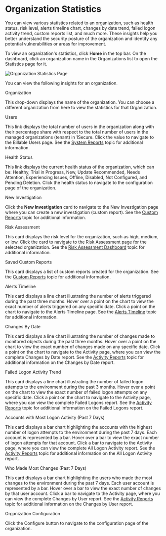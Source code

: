 # Organization Statistics

You can view various statistics related to an organization, such as health status, risk level, alerts timeline chart, changes by date trend, failed logon activity trend, custom reports list, and much more. These insights help you better understand the security posture of the organization and identify any potential vulnerabilities or areas for improvement.

To view an organization's statistics, click __Home__ in the top bar. On the dashboard, click an organization name in the Organizations list to open the Statistics page for it.

![Organization Statistics Page](/img/product_docs/1secure/admin/dashboard/organizationstatistics.png)

You can view the following insights for an organization.

Organization

This drop-down displays the name of the organization. You can choose a different organization from here to view the statistics for that Organization.

Users

This link displays the total number of users in the organization along with their percentage share with respect to the total number of users in the managed organizations (tenant) in 1Secure. Click the value to navigate to the Billable Users page. See the [System Reports](/docs/1secure/admin/searchandreports/system.md) topic for additional information.

Health Status

This link displays the current health status of the organization, which can be: Healthy, Trial in Progress, New, Update Recommended, Needs Attention, Experiencing Issues, Offline, Disabled, Not Configured, and Pending Deletion. Click the health status to navigate to the configuration page of the organization.

New Investigation

Click the __New Investigation__ card to navigate to the New Investigation page where you can create a new investigation (custom report). See the [ Custom Reports](/docs/1secure/admin/searchandreports/customreports.md) topic for additional information.

Risk Assessment

This card displays the risk level for the organization, such as high, medium, or low. Click the card to navigate to the Risk Assessment page for the selected organization. See the [Risk Assessment Dashboard](/docs/1secure/admin/riskprofiles/riskassessmentdashboard.md) topic for additional information.

Saved Custom Reports

This card displays a list of custom reports created for the organization. See the [ Custom Reports](/docs/1secure/admin/searchandreports/customreports.md) topic for additional information.

Alerts Timeline

This card displays a line chart illustrating the number of alerts triggered during the past three months. Hover over a point on the chart to view the exact number of alerts triggered on any specific date. Click a point on the chart to navigate to the Alerts Timeline page. See the [Alerts Timeline](/docs/1secure/admin/dashboard/alertstimeline.md) topic for additional information.

Changes By Date

This card displays a line chart illustrating the number of changes made to monitored objects during the past three months. Hover over a point on the chart to view the exact number of changes made on any specific date. Click a point on the chart to navigate to the Activity page, where you can view the complete Changes by Date report. See the [Activity Reports](/docs/1secure/admin/searchandreports/activity.md) topic for additional information on the Changes by Date report.

Failed Logon Activity Trend

This card displays a line chart illustrating the number of failed logon attempts to the environment during the past 3 months. Hover over a point on the chart to view the exact number of failed logon attempts on any specific date. Click a point on the chart to navigate to the Activity page, where you can view the complete Failed Logons report. See the [Activity Reports](/docs/1secure/admin/searchandreports/activity.md) topic for additional information on the Failed Logons report.

Accounts with Most Logon Activity (Past 7 Days)

This card displays a bar chart highlighting the accounts with the highest number of logon attempts to the environment during the past 7 days. Each account is represented by a bar. Hover over a bar to view the exact number of logon attempts for that account. Click a bar to navigate to the Activity page, where you can view the complete All Logon Activity report. See the [Activity Reports](/docs/1secure/admin/searchandreports/activity.md) topic for additional information on the All Logon Activity report.

Who Made Most Changes (Past 7 Days)

This card displays a bar chart highlighting the users who made the most changes to the environment during the past 7 days. Each user account is represented by a bar. Hover over a bar to view the exact number of changes by that user account. Click a bar to navigate to the Activity page, where you can view the complete Changes by User report. See the [Activity Reports](/docs/1secure/admin/searchandreports/activity.md) topic for additional information on the Changes by User report.

Organization Configuration

Click the Configure button to navigate to the configuration page of the organization.
